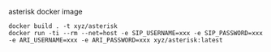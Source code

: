 asterisk docker image

```
docker build . -t xyz/asterisk
docker run -ti --rm --net=host -e SIP_USERNAME=xxx -e SIP_PASSWORD=xxx -e ARI_USERNAME=xxx -e ARI_PASSWORD=xxx xyz/asterisk:latest
```

